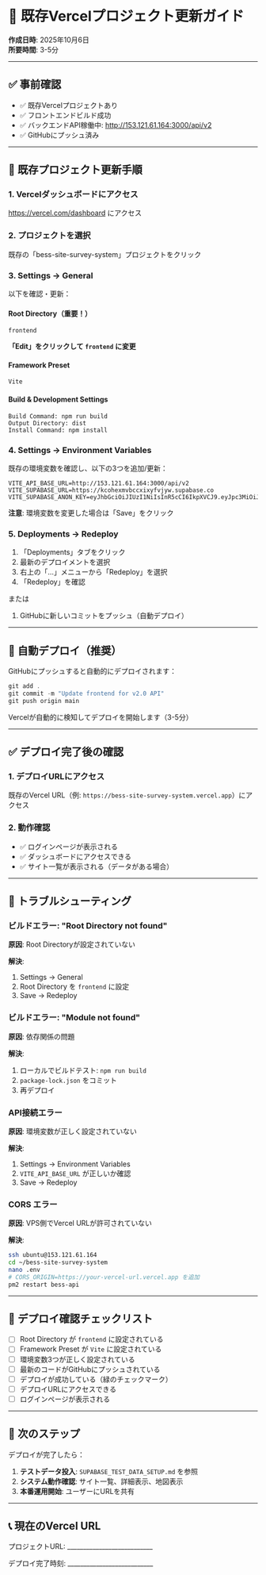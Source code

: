 # 🔄 既存Vercelプロジェクト更新ガイド

**作成日時**: 2025年10月6日  
**所要時間**: 3-5分

---

## ✅ 事前確認

- ✅ 既存Vercelプロジェクトあり
- ✅ フロントエンドビルド成功
- ✅ バックエンドAPI稼働中: http://153.121.61.164:3000/api/v2
- ✅ GitHubにプッシュ済み

---

## 🎯 既存プロジェクト更新手順

### 1. Vercelダッシュボードにアクセス

https://vercel.com/dashboard にアクセス

### 2. プロジェクトを選択

既存の「bess-site-survey-system」プロジェクトをクリック

### 3. Settings → General

以下を確認・更新：

#### Root Directory（重要！）
```
frontend
```
**「Edit」をクリックして `frontend` に変更**

#### Framework Preset
```
Vite
```

#### Build & Development Settings
```
Build Command: npm run build
Output Directory: dist
Install Command: npm install
```

### 4. Settings → Environment Variables

既存の環境変数を確認し、以下の3つを追加/更新：

```
VITE_API_BASE_URL=http://153.121.61.164:3000/api/v2
VITE_SUPABASE_URL=https://kcohexmvbccxixyfvjyw.supabase.co
VITE_SUPABASE_ANON_KEY=eyJhbGciOiJIUzI1NiIsInR5cCI6IkpXVCJ9.eyJpc3MiOiJzdXBhYmFzZSIsInJlZiI6Imtjb2hleG12YmNjeGl4eWZ2anl3Iiwicm9sZSI6ImFub24iLCJpYXQiOjE3NTk1MTg0MDEsImV4cCI6MjA3NTA5NDQwMX0.KWt6AlZanxkgcvyqT8iCbomUVzdFGc5NZGOJzcg8k7k
```

**注意**: 環境変数を変更した場合は「Save」をクリック

### 5. Deployments → Redeploy

1. 「Deployments」タブをクリック
2. 最新のデプロイメントを選択
3. 右上の「...」メニューから「Redeploy」を選択
4. 「Redeploy」を確認

または

1. GitHubに新しいコミットをプッシュ（自動デプロイ）

---

## 🚀 自動デプロイ（推奨）

GitHubにプッシュすると自動的にデプロイされます：

```powershell
git add .
git commit -m "Update frontend for v2.0 API"
git push origin main
```

Vercelが自動的に検知してデプロイを開始します（3-5分）

---

## ✅ デプロイ完了後の確認

### 1. デプロイURLにアクセス

既存のVercel URL（例: `https://bess-site-survey-system.vercel.app`）にアクセス

### 2. 動作確認

- ✅ ログインページが表示される
- ✅ ダッシュボードにアクセスできる
- ✅ サイト一覧が表示される（データがある場合）

---

## 🔧 トラブルシューティング

### ビルドエラー: "Root Directory not found"

**原因**: Root Directoryが設定されていない

**解決**: 
1. Settings → General
2. Root Directory を `frontend` に設定
3. Save → Redeploy

### ビルドエラー: "Module not found"

**原因**: 依存関係の問題

**解決**:
1. ローカルでビルドテスト: `npm run build`
2. `package-lock.json` をコミット
3. 再デプロイ

### API接続エラー

**原因**: 環境変数が正しく設定されていない

**解決**:
1. Settings → Environment Variables
2. `VITE_API_BASE_URL` が正しいか確認
3. Save → Redeploy

### CORS エラー

**原因**: VPS側でVercel URLが許可されていない

**解決**:
```bash
ssh ubuntu@153.121.61.164
cd ~/bess-site-survey-system
nano .env
# CORS_ORIGIN=https://your-vercel-url.vercel.app を追加
pm2 restart bess-api
```

---

## 📝 デプロイ確認チェックリスト

- [ ] Root Directory が `frontend` に設定されている
- [ ] Framework Preset が `Vite` に設定されている
- [ ] 環境変数3つが正しく設定されている
- [ ] 最新のコードがGitHubにプッシュされている
- [ ] デプロイが成功している（緑のチェックマーク）
- [ ] デプロイURLにアクセスできる
- [ ] ログインページが表示される

---

## 🎯 次のステップ

デプロイが完了したら：

1. **テストデータ投入**: `SUPABASE_TEST_DATA_SETUP.md` を参照
2. **システム動作確認**: サイト一覧、詳細表示、地図表示
3. **本番運用開始**: ユーザーにURLを共有

---

## 📞 現在のVercel URL

プロジェクトURL: ___________________________

デプロイ完了時刻: ___________________________
